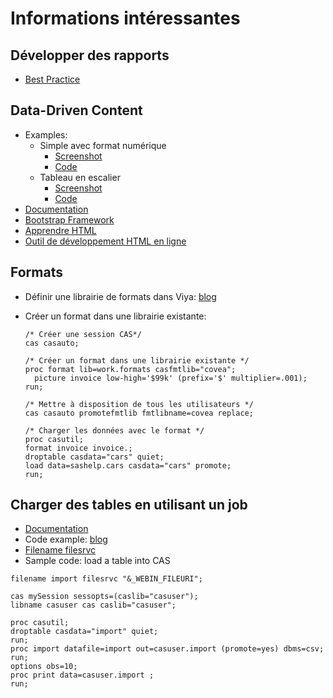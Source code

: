 # Informations intéressantes

## Développer des rapports

- [Best Practice](https://communities.sas.com/html/assets/breports/know-your-audience.html)

## Data-Driven Content

- Examples:
  - Simple avec format numérique
    - [Screenshot](./images/DDCExample.png)
    - [Code](./formatTable.html)
  - Tableau en escalier
    - [Screenshot](./images/Stairs.png)
    - [Code](./stairsTable.html)
- [Documentation](https://go.documentation.sas.com/doc/en/vacdc/8.5/varef/n109mqtyl6quiun1mwfgtcn2s68b.htm)
- [Bootstrap Framework](https://getbootstrap.com/)
- [Apprendre HTML](https://www.w3schools.com/html/)
- [Outil de développement HTML en ligne](https://jsfiddle.net/)

## Formats

- Définir une librairie de formats dans Viya: [blog](https://communities.sas.com/t5/SAS-Communities-Library/SAS-Viya-Managing-User-defined-Formats/ta-p/518884)
- Créer un format dans une librairie existante:

  ```sas
  /* Créer une session CAS*/
  cas casauto;

  /* Créer un format dans une librairie existante */
  proc format lib=work.formats casfmtlib="covea";
    picture invoice low-high='$99k' (prefix='$' multiplier=.001);
  run;

  /* Mettre à disposition de tous les utilisateurs */
  cas casauto promotefmtlib fmtlibname=covea replace;

  /* Charger les données avec le format */
  proc casutil;
  format invoice invoice.;
  droptable casdata="cars" quiet;
  load data=sashelp.cars casdata="cars" promote;
  run;
  ```

## Charger des tables en utilisant un job

- [Documentation](https://go.documentation.sas.com/doc/en/pgmsascdc/9.4_3.5/jobexecug/titlepage.htm )
- Code example: [blog](https://blogs.sas.com/content/sgf/2019/06/21/learn-the-three-easiest-ways-to-load-data-into-cas-tables/)
- [Filename filesrvc](https://go.documentation.sas.com/doc/en/pgmsascdc/9.4_3.5/lestmtsglobal/p0qapul7pyz9hmn0zfoefj0c278a.htm)
- Sample code: load a table into CAS

```sas
filename import filesrvc "&_WEBIN_FILEURI";

cas mySession sessopts=(caslib="casuser");
libname casuser cas caslib="casuser";

proc casutil;
droptable casdata="import" quiet;
run;
proc import datafile=import out=casuser.import (promote=yes) dbms=csv;
run;
options obs=10;
proc print data=casuser.import ;
run;
```